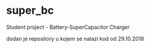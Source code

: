 # super_bc
Student project - Battery-SuperCapacitor Charger

dodan je repository u kojem se nalazi kod od 29.10.2018
